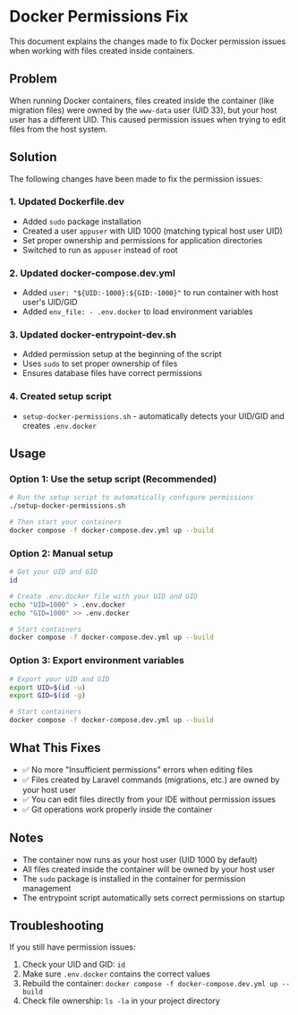 # Docker Permissions Fix

This document explains the changes made to fix Docker permission issues when working with files created inside containers.

## Problem

When running Docker containers, files created inside the container (like migration files) were owned by the `www-data` user (UID 33), but your host user has a different UID. This caused permission issues when trying to edit files from the host system.

## Solution

The following changes have been made to fix the permission issues:

### 1. Updated Dockerfile.dev
- Added `sudo` package installation
- Created a user `appuser` with UID 1000 (matching typical host user UID)
- Set proper ownership and permissions for application directories
- Switched to run as `appuser` instead of root

### 2. Updated docker-compose.dev.yml
- Added `user: "${UID:-1000}:${GID:-1000}"` to run container with host user's UID/GID
- Added `env_file: - .env.docker` to load environment variables

### 3. Updated docker-entrypoint-dev.sh
- Added permission setup at the beginning of the script
- Uses `sudo` to set proper ownership of files
- Ensures database files have correct permissions

### 4. Created setup script
- `setup-docker-permissions.sh` - automatically detects your UID/GID and creates `.env.docker`

## Usage

### Option 1: Use the setup script (Recommended)
```bash
# Run the setup script to automatically configure permissions
./setup-docker-permissions.sh

# Then start your containers
docker compose -f docker-compose.dev.yml up --build
```

### Option 2: Manual setup
```bash
# Get your UID and GID
id

# Create .env.docker file with your UID and GID
echo "UID=1000" > .env.docker
echo "GID=1000" >> .env.docker

# Start containers
docker compose -f docker-compose.dev.yml up --build
```

### Option 3: Export environment variables
```bash
# Export your UID and GID
export UID=$(id -u)
export GID=$(id -g)

# Start containers
docker compose -f docker-compose.dev.yml up --build
```

## What This Fixes

- ✅ No more "Insufficient permissions" errors when editing files
- ✅ Files created by Laravel commands (migrations, etc.) are owned by your host user
- ✅ You can edit files directly from your IDE without permission issues
- ✅ Git operations work properly inside the container

## Notes

- The container now runs as your host user (UID 1000 by default)
- All files created inside the container will be owned by your host user
- The `sudo` package is installed in the container for permission management
- The entrypoint script automatically sets correct permissions on startup

## Troubleshooting

If you still have permission issues:

1. Check your UID and GID: `id`
2. Make sure `.env.docker` contains the correct values
3. Rebuild the container: `docker compose -f docker-compose.dev.yml up --build`
4. Check file ownership: `ls -la` in your project directory

